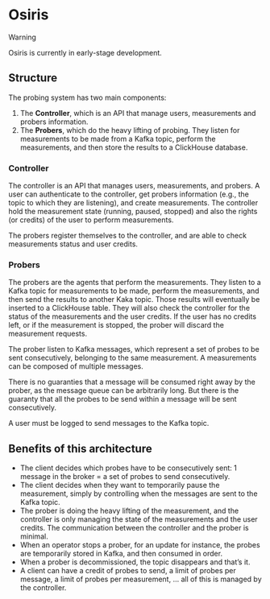 # Osiris

> [!WARNING]
> Osiris is currently in early-stage development.

## Structure

The probing system has two main components:

1. The **Controller**, which is an API that manage users, measurements and probers information.
2. The **Probers**, which do the heavy lifting of probing. They listen for measurements to be made from a Kafka topic, perform the measurements, and then store the results to a ClickHouse database.

### Controller

The controller is an API that manages users, measurements, and probers.
A user can authenticate to the controller, get probers information (e.g., the topic to which they are listening), and create measurements.
The controller hold the measurement state (running, paused, stopped) and also the rights (or credits) of the user to perform measurements.

The probers register themselves to the controller, and are able to check measurements status and user credits.

### Probers

The probers are the agents that perform the measurements. They listen to a Kafka topic for measurements to be made, perform the measurements, and then send the results to another Kaka topic. Those results will eventually be inserted to a ClickHouse table.
They will also check the controller for the status of the measurements and the user credits. If the user has no credits left, or if the measurement is stopped, the prober will discard the measurement requests.

The prober listen to Kafka messages, which represent a set of probes to be sent consecutively, belonging to the same measurement. A measurements can be composed of multiple messages.

There is no guaranties that a message will be consumed right away by the prober, as the message queue can be arbitrarily long. But there is the guaranty that all the probes to be send within a message will be sent consecutively.

A user must be logged to send messages to the Kafka topic.

## Benefits of this architecture

* The client decides which probes have to be consecutively sent: 1 message in the broker = a set of probes to send consecutively.
* The client decides when they want to temporarily pause the measurement, simply by controlling when the messages are sent to the Kafka topic.
* The prober is doing the heavy lifting of the measurement, and the controller is only managing the state of the measurements and the user credits. The communication between the controller and the prober is minimal.
* When an operator stops a prober, for an update for instance, the probes are temporarily stored in Kafka, and then consumed in order.
* When a prober is decommissioned, the topic disappears and that’s it.
* A client can have a credit of probes to send, a limit of probes per message, a limit of probes per measurement, … all of this is managed by the controller.




